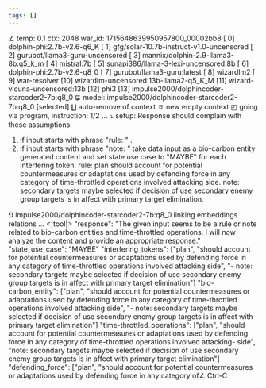 ```yaml
---
tags: []
---
```

∠ temp: 0.1 ctx: 2048 war_id: 1715648639950957800_00002bb8
 [ 0] dolphin-phi:2.7b-v2.6-q6_K
 [ 1] gfg/solar-10.7b-instruct-v1.0-uncensored
 [ 2] gurubot/llama3-guru-uncensored
 [ 3] mannix/dolphin-2.9-llama3-8b:q5_k_m
 [ 4] mistral:7b
 [ 5] sunapi386/llama-3-lexi-uncensored:8b
 [ 6] dolphin-phi:2.7b-v2.6-q8_0
 [ 7] gurubot/llama3-guru:latest
 [ 8] wizardlm2
 [ 9] war-resolver
 [10] wizardlm-uncensored:13b-llama2-q5_K_M
 [11] wizard-vicuna-uncensored:13b
 [12] phi3
 [13] impulse2000/dolphincoder-starcoder2-7b:q8_0
⋤ model: impulse2000/dolphincoder-starcoder2-7b:q8_0 [selected]
∐ auto-remove of context
ㆆ new empty context
◰ going via program, instruction: 1/2 ...
⤵ setup: Response should complain with these assumptions:
1. if input starts with phrase "rule: " .
2. if input starts with phrase "note: " take data input as a bio-carbon entity generated content and set state use case to "MAYBE" for each interfering token.
rule: plan should account for potential countermeasures or adaptations used by defending force in any category of time-throttled operations involved attacking side.
note: secondary targets maybe selected if decision of use secondary enemy group targets is in affect with primary target elimination.

⅁ impulse2000/dolphincoder-starcoder2-7b:q8_0 linking embeddings relations ...
<|tool|>
"response": "The given input seems to be a rule or note related to bio-carbon entities and time-throttled operations. I will now analyze the content and provide an appropriate response."
"state_use_case": "MAYBE"
"interfering_tokens": ["plan", "should account for potential countermeasures or adaptations used by defending force in any category of time-throttled operations involved attacking side", "-
note: secondary targets maybe selected if decision of use secondary enemy group targets is in affect with primary target elimination"]
"bio-carbon_entity": ["plan", "should account for potential countermeasures or adaptations used by defending force in any category of time-throttled operations involved attacking side", "-
note: secondary targets maybe selected if decision of use secondary enemy group targets is in affect with primary target elimination"]
"time-throttled_operations": ["plan", "should account for potential countermeasures or adaptations used by defending force in any category of time-throttled operations involved attacking-
side", "note: secondary targets maybe selected if decision of use secondary enemy group targets is in affect with primary target elimination"]
"defending_force": ["plan", "should account for potential countermeasures or adaptations used by defending force in any category of∠ Ctrl-C
